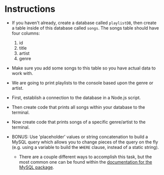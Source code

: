 # **Instructions**

* If you haven't already, create a database called `playlistDB`, then create a table inside of this database called `songs`. The songs table should have four columns:

  1. id
  2. title
  3. artist
  4. genre

* Make sure you add some songs to this table so you have actual data to work with.

* We are going to print playlists to the console based upon the genre or artist.

* First, establish a connection to the database in a Node.js script.

* Then create code that prints all songs within your database to the terminal.

* Now create code that prints songs of a specific genre/artist to the terminal.

* BONUS: Use 'placeholder' values or string concatenation to build a MySQL query which allows you to change pieces of the query on the fly (e.g. using a variable to build the `WHERE` clause, instead of a static string).

  * There are a couple different ways to accomplish this task, but the most common one can be found within the [documentation for the MySQL package](https://github.com/mysqljs/mysql#performing-queries).
